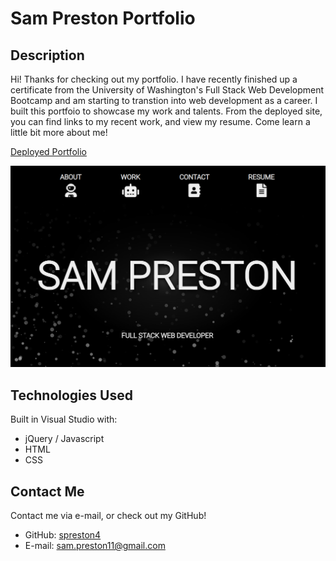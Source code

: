 # Sam Preston Portfolio

## Description

Hi! Thanks for checking out my portfolio. I have recently finished up a certificate from the University of Washington's Full Stack Web Development Bootcamp and am starting to transtion into web development as a career. I built this portfoio to showcase my work and talents. From the deployed site, you can find links to my recent work, and view my resume. Come learn a little bit more about me!

[Deployed Portfolio](https://spreston4.github.io/)

![Home](./assets/images/screen.PNG)

## Technologies Used

Built in Visual Studio with:
* jQuery / Javascript
* HTML
* CSS

## Contact Me

Contact me via e-mail, or check out my GitHub!

* GitHub: [spreston4](https://github.com/spreston4)
* E-mail: [sam.preston11@gmail.com](mailto:sam.preston11@gmail.com)

